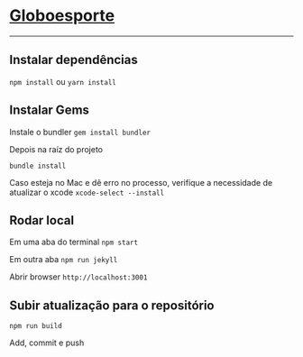 # [Globoesporte](http://globoesporte.github.io/)

---

## Instalar dependências

`npm install` ou `yarn install`


## Instalar Gems

Instale o bundler `gem install bundler`

Depois na raíz do projeto

`bundle install`

Caso esteja no Mac e dê erro no processo, verifique a necessidade de atualizar o xcode `xcode-select --install`


## Rodar local

Em uma aba do terminal `npm start`

Em outra aba `npm run jekyll`

Abrir browser `http://localhost:3001`


## Subir atualização para o repositório

`npm run build`

Add, commit e push
